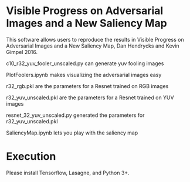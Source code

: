 # Visible Progress on Adversarial Images and a New Saliency Map
This software allows users to reproduce the results in Visible Progress on Adversarial Images and a New Saliency Map, Dan Hendrycks and Kevin Gimpel 2016.

c10_r32_yuv_fooler_unscaled.py can generate yuv fooling images

PlotFoolers.ipynb makes visualizing the adversarial images easy

r32_rgb.pkl are the parameters for a Resnet trained on RGB images

r32_yuv_unscaled.pkl are the parameters for a Resnet trained on YUV images

resnet_32_yuv_unscaled.py generated the parameters for r32_yuv_unscaled.pkl

SaliencyMap.ipynb lets you play with the saliency map

# Execution
Please install Tensorflow, Lasagne, and Python 3+.
